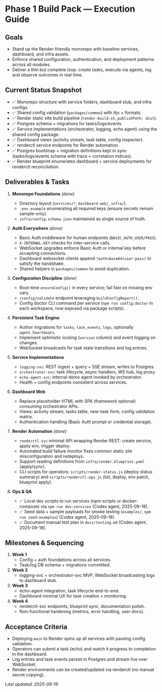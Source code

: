 # Phase 1 Build Pack — Execution Guide

## Goals
- Stand up the Render-friendly monorepo with baseline services, dashboard, and infra assets.
- Enforce shared configuration, authentication, and deployment patterns across all modules.
- Deliver a thin but complete loop: create tasks, execute via agents, log and observe outcomes in real time.

## Current Status Snapshot
- ✅ Monorepo structure with service folders, dashboard stub, and infra configs.
- ✅ Shared config validation (`packages/common`) with Ajv + formats.
- ✅ Render static site build pipeline (`render-build.sh`, `publishPath: dist`).
- ✅ Postgres schema + migrations for tasks/logs/events.
- ✅ Service implementations (orchestrator, logging, echo agent) using the shared config package.
- ✅ Dashboard views (activity stream, task table, config inspector).
- ✅ renderctl service endpoints for Render automation.
- ✅ Postgres bootstrap + migration definitions kept in sync (tasks/logs/events schema with trace + correlation indices).
- ✅ Render blueprint enumerates dashboard + service deployments for renderctl reconciliation.

## Deliverables & Tasks
1. **Monorepo Foundations** *(done)*
   - Directory layout (`services/*`, `dashboard-web/`, `infra/`).
   - `.env.example` enumerating all required keys (ensure secrets remain sample-only).
   - `infra/config.schema.json` maintained as single source of truth.

2. **Auth Everywhere** *(done)*
   - Basic Auth middleware for human endpoints (`BASIC_AUTH_USER/PASS`).
   - `X-INTERNAL-KEY` checks for inter-service calls.
   - WebSocket upgrades enforce Basic Auth or internal key before accepting connections.
   - Dashboard websocket clients append `?auth=base64(user:pass)` to satisfy the handshake.
   - Shared helpers in `packages/common` to avoid duplication.

3. **Configuration Discipline** *(done)*
   - Boot-time `ensureConfig()` in every service; fail fast on missing env vars.
   - `/config/validate` endpoint leveraging `buildConfigReport()`.
   - Config doctor CLI command per service (`npm run config:doctor` in each workspace, now exposed via package scripts).

4. **Persistent Task Engine**
   - Author migrations for `tasks`, `task_events`, `logs`, optionally `agent_heartbeats`.
   - Implement optimistic locking (`version` column) and event logging on changes.
   - WebSocket broadcasts for task state transitions and log entries.

5. **Service Implementations**
   - `logging-svc`: REST ingest + query + SSE stream, writes to Postgres.
   - `orchestrator-svc`: task lifecycle, async handlers, WS hub, log proxy.
   - `echo-agent-svc`: internal demo agent invoked by orchestrator.
   - Health + config endpoints consistent across services.

6. **Dashboard Web**
   - Replace placeholder HTML with SPA (framework optional) consuming orchestrator APIs.
   - Views: activity stream, tasks table, new-task form, config validation matrix.
   - Authentication handling (Basic Auth prompt or credential storage).

7. **Render Automation** *(done)*
   - `renderctl-svc` minimal API wrapping Render REST: create service, apply env, trigger deploy.
   - Automated build failure monitor fixes common static site misconfiguration and redeploys.
   - Support reading definitions from `infra/render.blueprint.yaml` (apply/sync).
   - CLI scripts for operators: `scripts/render-status.js` (deploy status summary) and `scripts/renderctl-ops.js` (list, deploy, env patch, blueprint apply).

8. **Ops & QA**
   - ✅ Local dev scripts to run services (npm scripts or docker-compose) via `npm run dev:services` (Codex agent, 2025-09-18).
   - ✅ Seed data + sample payloads for smoke testing (`examples/`, `npm run seed:examples`) (Codex agent, 2025-09-18).
   - ✅ Document manual test plan in `docs/testing.md` (Codex agent, 2025-09-18).

## Milestones & Sequencing
1. **Week 1**
   - Config + auth foundations across all services.
   - Task/log DB schema + migrations committed.
2. **Week 2**
   - logging-svc + orchestrator-svc MVP, WebSocket broadcasting logs to dashboard stub.
3. **Week 3**
   - echo-agent integration, task lifecycle end-to-end.
   - Dashboard minimal UX for task creation + monitoring.
4. **Week 4**
   - renderctl-svc endpoints, blueprint sync, documentation polish.
   - Non-functional hardening (metrics, error handling, user docs).

## Acceptance Criteria
- Deploying `main` to Render spins up all services with passing config validation.
- Operators can submit a task (echo) and watch it progress to completion in the dashboard.
- Log entries and task events persist in Postgres and stream live over WebSocket.
- Render environments can be created/updated via renderctl (no manual secret copying).

_Last updated: 2025-09-19_
